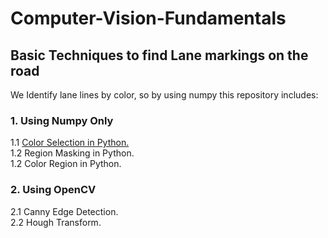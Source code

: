 # Computer-Vision-Fundamentals
<h2>Basic Techniques to find Lane markings on the road</h2>
<p>
We Identify lane lines by color, so by using numpy this repository includes:<br>
 <h3> 1. Using Numpy Only </h3> 
 1.1 <a href="https://github.com/salmayasserahmed/Computer-Vision-Fundamentals/blob/main/Using%20Numpy/ColorSelection.py">Color Selection in Python. </a> <br>
 1.2 Region Masking in Python. <br>
 1.2 Color Region in Python.  <br>
  </p>

 <h3> 2. Using OpenCV </h3>
 2.1 Canny Edge Detection. <br>
 2.2 Hough Transform. <br>

